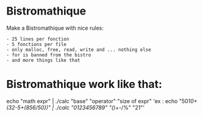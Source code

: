 Bistromathique
==============



Make a Bistromathique with nice rules:

    - 25 lines per fonction
    - 5 fonctions per file
    - only malloc, free, read, write and ... nothing else
    - for is banned from the bistro
    - and more things like that

# Bistromathique work like that:

echo "math expr" | ./calc "base" "operator" "size of expr"
	'ex : echo "50*10+(32-5+(856/50))" | ./calc "0123456789" "()+-*/%" "21"'
